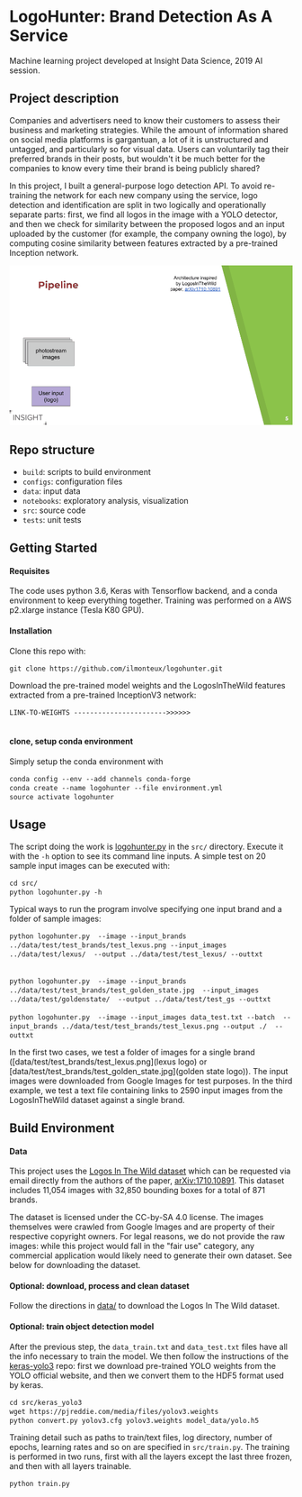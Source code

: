 # LogoHunter: Brand Detection As A Service

Machine learning project developed at Insight Data Science, 2019 AI session.

## Project description
Companies and advertisers need to know their customers to assess their business and marketing strategies. While the amount of information shared on social media platforms is gargantuan, a lot of it is unstructured and untagged, and particularly so for visual data. Users can voluntarily tag their preferred brands in their posts, but wouldn't it be much better for the companies to know every time their brand is being publicly shared?

In this project, I built a general-purpose logo detection API. To avoid re-training the network for each new company using the service, logo detection and identification are split in two logically and operationally separate parts: first, we find all logos in the image with a YOLO detector, and then we check for similarity between the proposed logos and an input uploaded by the customer (for example, the company owning the logo), by computing cosine similarity between features extracted by a pre-trained Inception network.

![pipeline](pipeline.gif)

## Repo structure
+ `build`: scripts to build environment
+ `configs`: configuration files
+ `data`: input data
+ `notebooks`: exploratory analysis, visualization
+ `src`: source code
+ `tests`: unit tests

## Getting Started

#### Requisites
The code uses python 3.6, Keras with Tensorflow backend, and a conda environment to keep everything together. Training was performed on a AWS p2.xlarge instance (Tesla K80 GPU).

#### Installation
Clone this repo with:
```
git clone https://github.com/ilmonteux/logohunter.git
```

Download the pre-trained model weights and the LogosInTheWild features extracted from a pre-trained InceptionV3 network:
```
LINK-TO-WEIGHTS ----------------------->>>>>>


```

#### clone, setup conda environment

Simply setup the conda environment with
```
conda config --env --add channels conda-forge
conda create --name logohunter --file environment.yml
source activate logohunter
```

## Usage
The script doing the work is [logohunter.py](src/logohunter.py) in the `src/` directory.
Execute it with the `-h` option to see its command line inputs. A simple test on 20 sample input
images can be executed with:
```
cd src/
python logohunter.py -h
```

Typical ways to run the program involve specifying one input brand and a folder of sample images:
```
python logohunter.py  --image --input_brands ../data/test/test_brands/test_lexus.png --input_images ../data/test/lexus/  --output ../data/test/test_lexus/ --outtxt


python logohunter.py  --image --input_brands ../data/test/test_brands/test_golden_state.jpg  --input_images ../data/test/goldenstate/  --output ../data/test/test_gs --outtxt

python logohunter.py  --image --input_images data_test.txt --batch  --input_brands ../data/test/test_brands/test_lexus.png --output ./  --outtxt
```

In the first two cases, we test a folder of images for a single brand ([data/test/test_brands/test_lexus.png](lexus logo) or [data/test/test_brands/test_golden_state.jpg](golden state logo)). The input images were downloaded from Google Images for test purposes.
In the third example, we test a text file containing links to 2590 input images from the LogosInTheWild dataset against a single brand.

## Build Environment


#### Data
This project uses the [Logos In The Wild dataset](https://www.iosb.fraunhofer.de/servlet/is/78045/) which can be requested via email directly from the authors of the paper, [arXiv:1710.10891](https://arxiv.org/abs/1710.10891). This dataset includes 11,054 images with 32,850 bounding boxes for a total of 871 brands.

The dataset is licensed under the CC-by-SA 4.0 license. The images themselves were crawled from Google Images and are property of their respective copyright owners. For legal reasons, we do not provide the raw images: while this project would fall in the "fair use" category, any commercial application would likely need to generate their own dataset. See below for downloading the dataset.

#### Optional: download, process and clean dataset

Follow the directions in [data/](data/README) to download the Logos In The Wild dataset.

#### Optional: train object detection model
After the previous step, the `data_train.txt` and `data_test.txt` files have all the info necessary to train the model. We then follow the instructions of the [keras-yolo3](https://github.com/qqwweee/keras-yolo3) repo: first we download pre-trained YOLO weights from the YOLO official website, and then we convert them to the HDF5 format used by keras.
```
cd src/keras_yolo3
wget https://pjreddie.com/media/files/yolov3.weights
python convert.py yolov3.cfg yolov3.weights model_data/yolo.h5
```
Training detail such as paths to train/text files, log directory, number of epochs, learning rates and so on are specified in `src/train.py`. The training is performed in two runs, first with all the layers except the last three frozen, and then with all layers trainable.

```
python train.py
```
